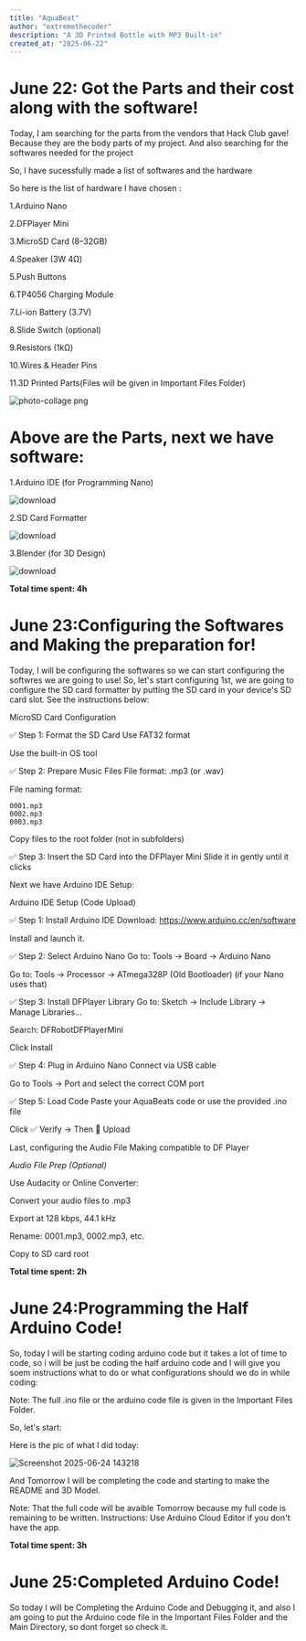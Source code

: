 ```yaml
---
title: "AquaBeat"
author: "extremethecoder"
description: "A 3D Printed Bottle with MP3 Built-in"
created_at: "2025-06-22"
---
```


# June 22: Got the Parts and their cost along with the software!

Today, I am searching for the parts from the vendors that Hack Club gave!       Because they are the body parts of my project.
And also searching for the softwares needed for the project

 
So, I have sucessfully made a list of softwares and the hardware

So here is the list of hardware I have chosen :

1.Arduino Nano

2.DFPlayer Mini

3.MicroSD Card (8–32GB)

4.Speaker (3W 4Ω)

5.Push Buttons

6.TP4056 Charging Module

7.Li-ion Battery (3.7V)

8.Slide Switch (optional)

9.Resistors (1kΩ)

10.Wires & Header Pins

11.3D Printed Parts(Files will be given in Important Files Folder)


![photo-collage png](https://github.com/user-attachments/assets/0a576225-d71d-4058-a896-bc52cb165d02)

# Above are the Parts, next we have software:
1.Arduino IDE (for Programming Nano)

![download](https://github.com/user-attachments/assets/6b0d1cd1-ee8b-4803-8dfe-79606e5e5457)

2.SD Card Formatter

![download](https://github.com/user-attachments/assets/6c0a9ac5-5e2b-4f4d-b47f-1bbb3dfbf59d)

3.Blender (for 3D Design)

![download](https://github.com/user-attachments/assets/25c9c3b4-ac18-43c1-93b1-f27dcdae9ded)


**Total time spent: 4h**


# June 23:Configuring the Softwares and Making the preparation for!

Today, I will be configuring the softwares so we can start configuring the softwres we are going to use!
So, let's start configuring
1st, we are going to configure the SD card formatter by putting the SD card in your device's SD card slot. See the instructions below:

MicroSD Card Configuration   

✅ Step 1: Format the SD Card
Use FAT32 format

Use the built-in OS tool 

✅ Step 2: Prepare Music Files
File format: .mp3 (or .wav)

File naming format:

```
0001.mp3  
0002.mp3  
0003.mp3
```  
Copy files to the root folder (not in subfolders)

✅ Step 3: Insert the SD Card into the DFPlayer Mini
Slide it in gently until it clicks

Next we have Arduino IDE Setup:

Arduino IDE Setup (Code Upload) 

  
✅ Step 1: Install Arduino IDE
Download: https://www.arduino.cc/en/software

Install and launch it.

✅ Step 2: Select Arduino Nano
Go to: Tools → Board → Arduino Nano

Go to: Tools → Processor → ATmega328P (Old Bootloader) (if your Nano uses that)

✅ Step 3: Install DFPlayer Library
Go to: Sketch → Include Library → Manage Libraries…

Search: DFRobotDFPlayerMini

Click Install

✅ Step 4: Plug in Arduino Nano
Connect via USB cable

Go to Tools → Port and select the correct COM port

✅ Step 5: Load Code
Paste your AquaBeats code or use the provided .ino file

Click ✅ Verify → Then 🔼 Upload

Last, configuring the Audio File Making compatible to DF Player

*Audio File Prep (Optional)*  


Use Audacity or Online Converter:

Convert your audio files to .mp3

Export at 128 kbps, 44.1 kHz

Rename: 0001.mp3, 0002.mp3, etc.

Copy to SD card root


**Total time spent: 2h**

# June 24:Programming the Half Arduino Code!

So, today I will be starting coding arduino code but it takes a lot of time to code, so i will be just be coding the half arduino code and I will give you soem instructions what to do or what configurations should we do in while coding:

Note: The full .ino file or the arduino code file is given in the Important Files Folder.

So, let's start:

Here is the pic of what I did today:

![Screenshot 2025-06-24 143218](https://github.com/user-attachments/assets/2284add0-e61d-48d8-aa0e-d13eabaef3ba)


And Tomorrow I will be completing the code and starting to make the README and 3D Model.


Note: That the full code will be avaible Tomorrow because my full code is remaining to be written.
Instructions: Use Arduino Cloud Editor if you don't have the app.

**Total time spent: 3h**

# June 25:Completed Arduino Code!
So  today I will be Completing the Arduino Code and Debugging it, and also I am going to put the Arduino code file in the Important Files Folder and the Main Directory, so dont forget so check it.
